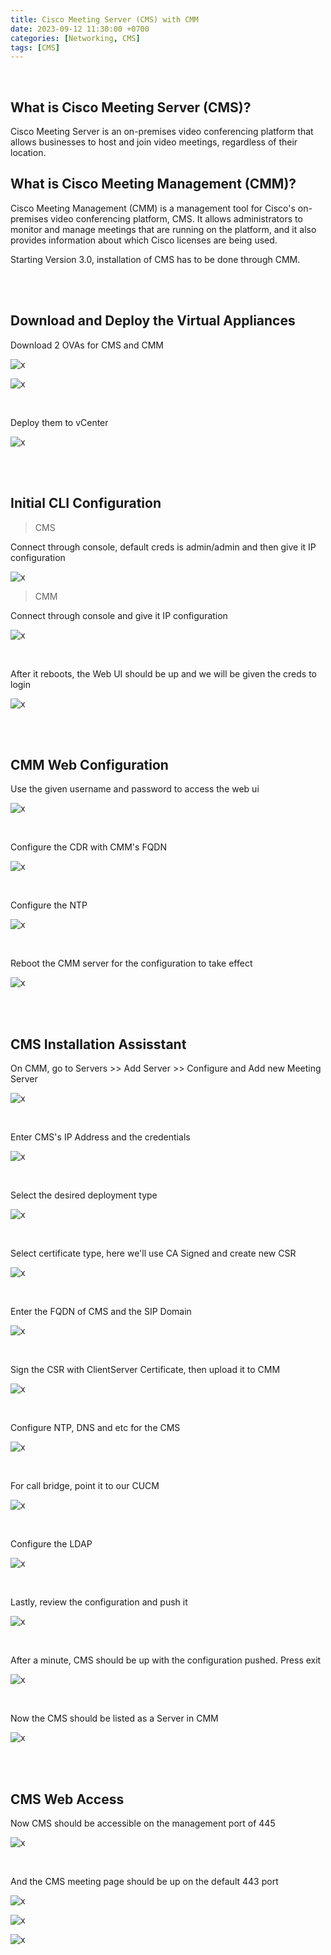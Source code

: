 ```yaml
---
title: Cisco Meeting Server (CMS) with CMM
date: 2023-09-12 11:30:00 +0700
categories: [Networking, CMS]
tags: [CMS]
---
```


<br>

## What is Cisco Meeting Server (CMS)?

Cisco Meeting Server is an on-premises video conferencing platform that allows businesses to host and join video meetings, regardless of their location.

## What is Cisco Meeting Management (CMM)?

Cisco Meeting Management (CMM) is a management tool for Cisco's on-premises video conferencing platform, CMS. It allows administrators to monitor and manage meetings that are running on the platform, and it also provides information about which Cisco licenses are being used.

Starting Version 3.0, installation of CMS has to be done through CMM.

<br>
<br>

## Download and Deploy the Virtual Appliances

Download 2 OVAs for CMS and CMM

![x](/static/2023-09-12-cms/01.png)

![x](/static/2023-09-12-cms/02.png)

<br>

Deploy them to vCenter

![x](/static/2023-09-12-cms/03.png)

<br>
<br>

## Initial CLI Configuration

> CMS

Connect through console, default creds is admin/admin and then give it IP configuration

![x](/static/2023-09-12-cms/05.png)

> CMM

Connect through console and give it IP configuration

![x](/static/2023-09-12-cms/04.png)

<br>

After it reboots, the Web UI should be up and we will be given the creds to login

![x](/static/2023-09-12-cms/06.png)


<br>
<br>

## CMM Web Configuration

Use the given username and password to access the web ui

![x](/static/2023-09-12-cms/07.png)

<br>

Configure the CDR with CMM's FQDN

![x](/static/2023-09-12-cms/08.png)

<br>

Configure the NTP

![x](/static/2023-09-12-cms/09.png)

<br>

Reboot the CMM server for the configuration to take effect

![x](/static/2023-09-12-cms/10.png)

<br>
<br>

## CMS Installation Assisstant

On CMM, go to Servers >> Add Server >> Configure and Add new Meeting Server

![x](/static/2023-09-12-cms/11.png)

<br>

Enter CMS's IP Address and the credentials

![x](/static/2023-09-12-cms/12.png)

<br>

Select the desired deployment type

![x](/static/2023-09-12-cms/13.png)

<br>

Select certificate type, here we'll use CA Signed and create new CSR

![x](/static/2023-09-12-cms/14.png)

<br>

Enter the FQDN of CMS and the SIP Domain

![x](/static/2023-09-12-cms/15.png)

<br>

Sign the CSR with ClientServer Certificate, then upload it to CMM

![x](/static/2023-09-12-cms/16.png)

<br>

Configure NTP, DNS and etc for the CMS

![x](/static/2023-09-12-cms/17.png)

<br>

For call bridge, point it to our CUCM

![x](/static/2023-09-12-cms/18.png)

<br>

Configure the LDAP

![x](/static/2023-09-12-cms/19.png)

<br>

Lastly, review the configuration and push it

![x](/static/2023-09-12-cms/20.png)

<br>

After a minute, CMS should be up with the configuration pushed. Press exit

![x](/static/2023-09-12-cms/21.png)

<br>

Now the CMS should be listed as a Server in CMM

![x](/static/2023-09-12-cms/22.png)

<br>
<br>

## CMS Web Access

Now CMS should be accessible on the management port of 445

![x](/static/2023-09-12-cms/23.png)

<br>

And the CMS meeting page should be up on the default 443 port

![x](/static/2023-09-12-cms/24.png)

![x](/static/2023-09-12-cms/25.png)

![x](/static/2023-09-12-cms/26.png)
